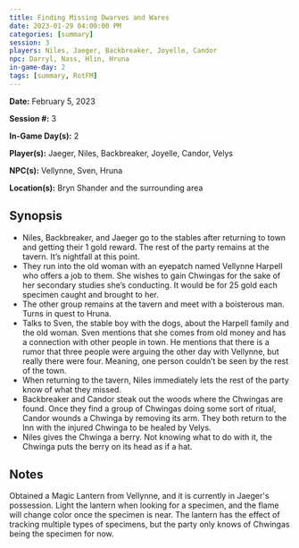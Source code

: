 ```yaml
---
title: Finding Missing Dwarves and Wares
date: 2023-01-29 04:00:00 PM
categories: [summary]
session: 3
players: Niles, Jaeger, Backbreaker, Joyelle, Candor
npc: Darryl, Nass, Hlin, Hruna
in-game-day: 2
tags: [summary, RotFM]
---
```


**Date:** February 5, 2023

**Session #:** 3

**In-Game Day(s):** 2

**Player(s):** Jaeger, Niles, Backbreaker, Joyelle, Candor, Velys

**NPC(s):** Vellynne, Sven, Hruna

**Location(s):** Bryn Shander and the surrounding area


## Synopsis
- Niles, Backbreaker, and Jaeger go to the stables after returning to town and getting their 1 gold reward. The rest of the party remains at the tavern. It’s nightfall at this point.
- They run into the old woman with an eyepatch named Vellynne Harpell who offers a job to them. She wishes to gain Chwingas for the sake of her secondary studies she’s conducting. It would be for 25 gold each specimen caught and brought to her.
- The other group remains at the tavern and meet with a boisterous man. Turns in quest to Hruna.
- Talks to Sven, the stable boy with the dogs, about the Harpell family and the old woman. Sven mentions that she comes from old money and has a connection with other people in town. He mentions that there is a rumor that three people were arguing the other day with Vellynne, but really there were four. Meaning, one person couldn’t be seen by the rest of the town.
- When returning to the tavern, Niles immediately lets the rest of the party know of what they missed.
- Backbreaker and Candor steak out the woods where the Chwingas are found. Once they find a group of Chwingas doing some sort of ritual, Candor wounds a Chwinga by removing its arm. They both return to the Inn with the injured Chwinga to be healed by Velys.
- Niles gives the Chwinga a berry. Not knowing what to do with it, the Chwinga puts the berry on its head as if a hat.

## Notes
Obtained a Magic Lantern from Vellynne, and it is currently in Jaeger's possession. Light the lantern when looking for a specimen, and the flame will change color once the specimen is near. The lantern has the effect of tracking multiple types of specimens, but the party only knows of Chwingas being the specimen for now.